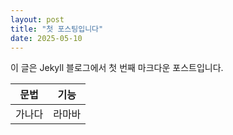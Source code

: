 ```yaml
---
layout: post
title: "첫 포스팅입니다"
date: 2025-05-10
---
```


이 글은 Jekyll 블로그에서 첫 번째 마크다운 포스트입니다.


|문법|기능|
|---|---|
|가나다|라마바|